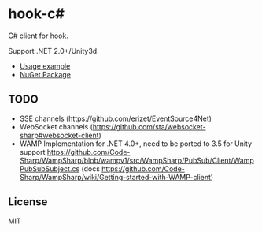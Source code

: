 hook-c#
===

C# client for [hook](https://github.com/doubleleft/hook).

Support .NET 2.0+/Unity3d.

- [Usage example](Hook/Examples/Main.cs#L20)
- [NuGet Package](https://www.nuget.org/packages/hook-csharp/)

TODO
---

- SSE channels (https://github.com/erizet/EventSource4Net)
- WebSocket channels (https://github.com/sta/websocket-sharp#websocket-client)
- WAMP Implementation for .NET 4.0+, need to be ported to 3.5 for Unity support https://github.com/Code-Sharp/WampSharp/blob/wampv1/src/WampSharp/PubSub/Client/WampPubSubSubject.cs (docs https://github.com/Code-Sharp/WampSharp/wiki/Getting-started-with-WAMP-client)

License
---

MIT
